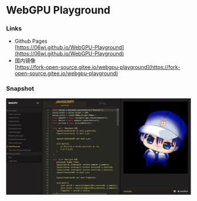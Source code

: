# WebGPU Playground

### Links
* Github Pages   
  [https://06wj.github.io/WebGPU-Playground](https://06wj.github.io/WebGPU-Playground)
* 国内镜像   
  [https://fork-open-source.gitee.io/webgpu-playground](https://fork-open-source.gitee.io/webgpu-playground)

### Snapshot
![](./static/images/snapshot.png)